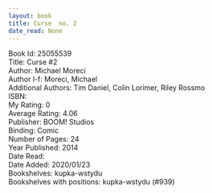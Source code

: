 ```yaml
---
layout: book
title: Curse  no. 2
date_read: None
---
```


Book Id: 25055539<br />
Title: Curse #2<br />
Author: Michael Moreci<br />
Author l-f: Moreci, Michael<br />
Additional Authors: Tim Daniel, Colin Lorimer, Riley Rossmo<br />
ISBN: <br />
My Rating: 0<br />
Average Rating: 4.06<br />
Publisher: BOOM! Studios<br />
Binding: Comic<br />
Number of Pages: 24<br />
Year Published: 2014<br />
Date Read: <br />
Date Added: 2020/01/23<br />
Bookshelves: kupka-wstydu<br />
Bookshelves with positions: kupka-wstydu (#939)<br />


